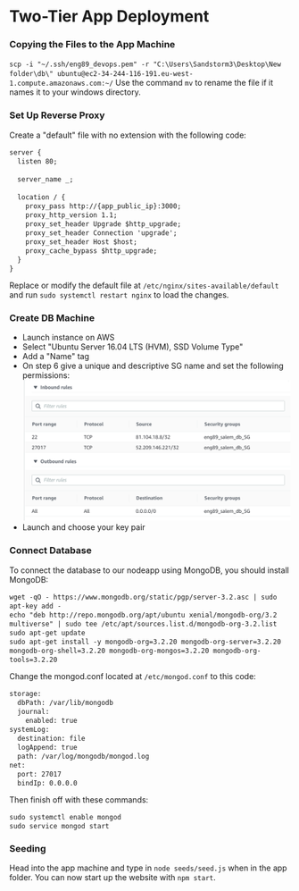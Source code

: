 # Two-Tier App Deployment

### Copying the Files to the App Machine
`scp -i "~/.ssh/eng89_devops.pem" -r "C:\Users\Sandstorm3\Desktop\New folder\db\" ubuntu@ec2-34-244-116-191.eu-west-1.compute.amazonaws.com:~/`
Use the command `mv` to rename the file if it names it to your windows directory.

### Set Up Reverse Proxy
Create a "default" file with no extension with the following code:
```
server {
  listen 80;

  server_name _;

  location / {
    proxy_pass http://{app_public_ip}:3000;
    proxy_http_version 1.1;
    proxy_set_header Upgrade $http_upgrade;
    proxy_set_header Connection 'upgrade';
    proxy_set_header Host $host;
    proxy_cache_bypass $http_upgrade;
  }
}
```
Replace or modify the default file at `/etc/nginx/sites-available/default` and run `sudo systemctl restart nginx` to load the changes.

### Create DB Machine
- Launch instance on AWS
- Select "Ubuntu Server 16.04 LTS (HVM), SSD Volume Type"
- Add a "Name" tag 
- On step 6 give a unique and descriptive SG name and set the following permissions:
![img](img/sgdb.png)
- Launch and choose your key pair

### Connect Database
To connect the database to our nodeapp using MongoDB, you should install MongoDB:
```
wget -qO - https://www.mongodb.org/static/pgp/server-3.2.asc | sudo apt-key add -
echo "deb http://repo.mongodb.org/apt/ubuntu xenial/mongodb-org/3.2 multiverse" | sudo tee /etc/apt/sources.list.d/mongodb-org-3.2.list
sudo apt-get update
sudo apt-get install -y mongodb-org=3.2.20 mongodb-org-server=3.2.20 mongodb-org-shell=3.2.20 mongodb-org-mongos=3.2.20 mongodb-org-tools=3.2.20
```
Change the mongod.conf located at `/etc/mongod.conf` to this code:
```
storage:
  dbPath: /var/lib/mongodb
  journal:
    enabled: true
systemLog:
  destination: file
  logAppend: true
  path: /var/log/mongodb/mongod.log
net:
  port: 27017
  bindIp: 0.0.0.0
```
Then finish off with these commands:
```
sudo systemctl enable mongod
sudo service mongod start
```

### Seeding
Head into the app machine and type in `node seeds/seed.js` when in the app folder. You can now start up the website with `npm start`.
